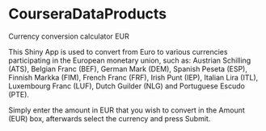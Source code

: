 # CourseraDataProducts

Currency conversion calculator EUR

This Shiny App is used to convert from Euro to various currencies participating in the European monetary union, such as: Austrian Schilling (ATS), Belgian Franc (BEF), German Mark (DEM), Spanish Peseta (ESP), Finnish Markka (FIM), French Franc (FRF), Irish Punt (IEP), Italian Lira (ITL), Luxembourg Franc (LUF), Dutch Guilder (NLG) and Portuguese Escudo (PTE).

Simply enter the amount in EUR that you wish to convert in the Amount (EUR) box, afterwards select the currency and press Submit.
